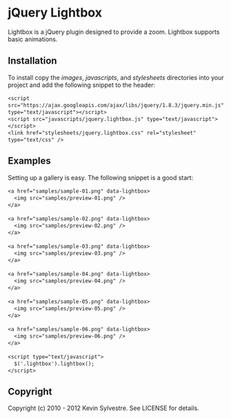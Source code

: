 # jQuery Lightbox

Lightbox is a jQuery plugin designed to provide a zoom. Lightbox supports basic animations.

## Installation

To install copy the *images*, *javascripts*, and *stylesheets* directories into your project and add the following snippet to the header:

    <script src="https://ajax.googleapis.com/ajax/libs/jquery/1.8.3/jquery.min.js" type="text/javascript"></script>
    <script src="javascripts/jquery.lightbox.js" type="text/javascript"></script>
    <link href="stylesheets/jquery.lightbox.css" rel="stylesheet" type="text/css" />
  
## Examples

Setting up a gallery is easy. The following snippet is a good start:
    
    <a href="samples/sample-01.png" data-lightbox>
      <img src="samples/preview-01.png" />
    </a>

    <a href="samples/sample-02.png" data-lightbox>
      <img src="samples/preview-02.png" />
    </a>

    <a href="samples/sample-03.png" data-lightbox>
      <img src="samples/preview-03.png" />
    </a>

    <a href="samples/sample-04.png" data-lightbox>
      <img src="samples/preview-04.png" />
    </a>

    <a href="samples/sample-05.png" data-lightbox>
      <img src="samples/preview-05.png" />
    </a>

    <a href="samples/sample-06.png" data-lightbox>
      <img src="samples/preview-06.png" />
    </a>
  
    <script type="text/javascript">
      $('.lightbox').lightbox();
    </script>

## Copyright

Copyright (c) 2010 - 2012 Kevin Sylvestre. See LICENSE for details.
